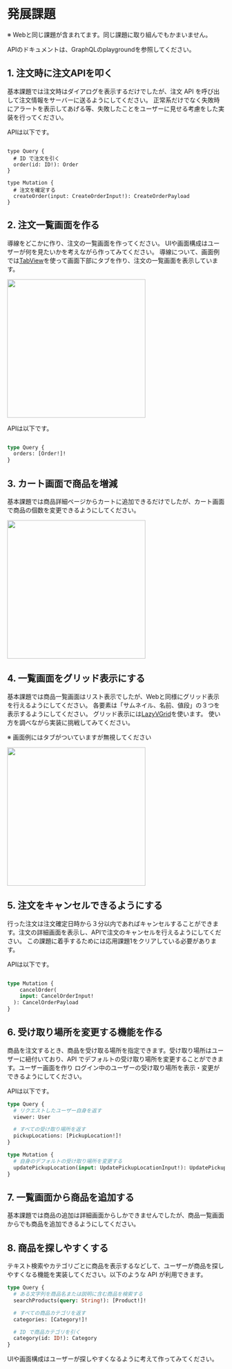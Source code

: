 # 発展課題

※ Webと同じ課題が含まれてます。同じ課題に取り組んでもかまいません。

APIのドキュメントは、GraphQLのplaygroundを参照してください。

## 1. 注文時に注文APIを叩く

基本課題では注文時はダイアログを表示するだけでしたが、注文 API を呼び出して注文情報をサーバーに送るようにしてください。
正常系だけでなく失敗時にアラートを表示してあげる等、失敗したことをユーザーに見せる考慮をした実装を行ってください。

APIは以下です。

```

type Query {
  # ID で注文を引く
  order(id: ID!): Order
}

type Mutation {
  # 注文を確定する
  createOrder(input: CreateOrderInput!): CreateOrderPayload
}

```

## 2. 注文一覧画面を作る

導線をどこかに作り、注文の一覧画面を作ってください。
UIや画面構成はユーザーが何を見たいかを考えながら作ってみてください。
導線について、画面例では[TabView](https://developer.apple.com/documentation/swiftui/tabview)を使って画面下部にタブを作り、注文の一覧画面を表示しています。

<img src="images/ch9/orders.png" width="320" />


APIは以下です。

```graphql

type Query {
  orders: [Order!]!
}

```

## 3. カート画面で商品を増減

基本課題では商品詳細ページからカートに追加できるだけでしたが、カート画面で商品の個数を変更できるようにしてください。

<img src="images/ch9/cart.png" width="320" />

## 4. 一覧画面をグリッド表示にする

基本課題では商品一覧画面はリスト表示でしたが、Webと同様にグリッド表示を行えるようにしてください。
各要素は「サムネイル、名前、値段」の３つを表示するようにしてください。
グリッド表示には[LazyVGrid](https://developer.apple.com/documentation/swiftui/lazyvgrid)を使います。
使い方を調べながら実装に挑戦してみてください。

※ 画面例にはタブがついていますが無視してください

<img src="images/ch9/grid.png" width="320" />

## 5. 注文をキャンセルできるようにする

行った注文は注文確定日時から３分以内であればキャンセルすることができます。注文の詳細画面を表示し、APIで注文のキャンセルを行えるようにしてください。
この課題に着手するためには応用課題1をクリアしている必要があります。

APIは以下です。

```graphql

type Mutation {
    cancelOrder(
    input: CancelOrderInput!
  ): CancelOrderPayload
}

```



## 6. 受け取り場所を変更する機能を作る

商品を注文するとき、商品を受け取る場所を指定できます。受け取り場所はユーザーに紐付いており、API でデフォルトの受け取り場所を変更することができます。ユーザー画面を作り ログイン中のユーザーの受け取り場所を表示・変更ができるようにしてください。

APIは以下です。

```graphql
type Query {
  # リクエストしたユーザー自身を返す
  viewer: User

  # すべての受け取り場所を返す
  pickupLocations: [PickupLocation!]!
}

type Mutation {
  # 自身のデフォルトの受け取り場所を変更する
  updatePickupLocation(input: UpdatePickupLocationInput!): UpdatePickupLocationPayload
}
```

## 7. 一覧画面から商品を追加する

基本課題では商品の追加は詳細画面からしかできませんでしたが、商品一覧画面からでも商品を追加できるようにしてください。

## 8. 商品を探しやすくする

テキスト検索やカテゴリごとに商品を表示するなどして、ユーザーが商品を探しやすくなる機能を実装してください。以下のような API が利用できます。

```graphql
type Query {
  # ある文字列を商品名または説明に含む商品を検索する
  searchProducts(query: String!): [Product!]!

  # すべての商品カテゴリを返す
  categories: [Category!]!

  # ID で商品カテゴリを引く
  category(id: ID!): Category
}

```

UIや画面構成はユーザーが探しやすくなるように考えて作ってみてください。

